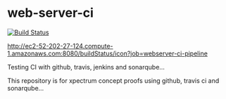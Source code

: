 # web-server-ci

[![Build Status](http://ec2-52-202-27-124.compute-1.amazonaws.com:8080/buildStatus/icon?job=webserver-ci-pipeline)](http://ec2-52-202-27-124.compute-1.amazonaws.com:8080/job/webserver-ci-pipeline/)

http://ec2-52-202-27-124.compute-1.amazonaws.com:8080/buildStatus/icon?job=webserver-ci-pipeline

Testing CI with github, travis, jenkins and sonarqube...

This repository is for xpectrum concept proofs using github, travis ci and sonarqube...
